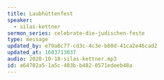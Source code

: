 ```yaml
---
title: Laubhüttenfest
speaker:
  - silas-kettner
sermon_series: celebrate-die-judischen-feste
type: message
updated_by: e79a8c77-cd3c-4c3e-b80d-41ca2e46cad2
updated_at: 1603713037
audio: 2020-10-18-silas-kettner.mp3
id: a64702a5-1a5c-403b-b482-0571edeeb48a
---
```

